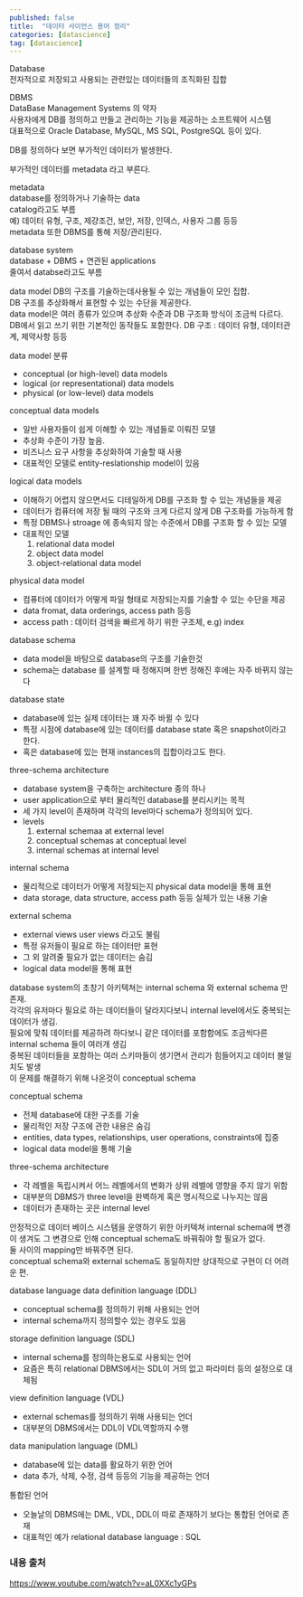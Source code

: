 ```yaml
---
published: false
title:  "데이터 사이언스 용어 정리"
categories: [datascience]
tag: [datascience]
---
```



Database  
전자적으로 저장되고 사용되는 관련있는 데이터들의 조직화된 집합  
  
DBMS  
DataBase Management Systems 의 약자  
사용자에게 DB를 정의하고 만들고 관리하는 기능을 제공하는 소프트웨어 시스템  
대표적으로 Oracle Database, MySQL, MS SQL, PostgreSQL 등이 있다.  

DB를 정의하다 보면 부가적인 데이터가 발생한다.  

부가적인 데이터를 metadata 라고 부른다.  

metadata  
database를 정의하거나 기술하는 data  
catalog라고도 부름  
예) 데이터 유형, 구조, 제걍조건, 보안, 저장, 인덱스, 사용자 그룹 등등  
metadata 또한 DBMS를 통해 저장/관리된다.  

database system  
database + DBMS + 연관된 applications  
줄여서 databse라고도 부름

data model
DB의 구조를 기술하는데사용될 수 있는 개념들이 모인 집합.  
DB 구조를 추상화해서 표현할 수 있는 수단을 제공한다.  
data model은 여러 종류가 있으며 추상화 수준과 DB 구조화 방식이 조금씩 다르다.  
DB에서 읽고 쓰기 위한 기본적인 동작들도 포함한다.
DB 구조 : 데이터 유형, 데이터관계, 제약사항 등등

data model 분류
- conceptual (or high-level) data models
- logical (or representational) data models
- physical (or low-level) data models

conceptual data models 
- 일반 사용자들이 쉽게 이해할 수 있는 개념들로 이뤄진 모델  
- 추상화 수준이 가장 높음.  
- 비즈니스 요구 사항을 추상화하여 기술할 때 사용  
- 대표적인 모델로 entity-reslationship model이 있음

logical data models
- 이해하기 어렵지 않으면서도 디테일하게 DB를 구조화 할 수 있는 개념들을 제공
- 데이터가 컴퓨터에 저장 될 때의 구조와 크게 다르지 않게 DB 구조화를 가능하게 함
- 특정 DBMS나 stroage 에 종속되지 않는 수준에서 DB를 구조화 할 수 있는 모델
- 대표적인 모델  
    1. relational data model
    2. object data model
    3. object-relational data model
     
physical data model 
- 컴퓨터에 데이터가 어떻게 파일 형태로 저장되는지를 기술할 수 있는 수단을 제공
- data fromat, data orderings, access path 등등
- access path : 데이터 검색을 빠르게 하기 위한 구조체, e.g) index

database schema
- data model을 바탕으로 database의 구조를 기술한것
- schema는 database 를 설계할 때 정해지며 한번 정해진 후에는 자주 바뀌지 않는다

database state
- database에 있는 실제 데이터는 꽤 자주 바뀔 수 있다
- 특정 시점에 database에 있는 데이터를 database state 혹은 snapshot이라고 한다.
- 혹은 database에 있는 현재 instances의 집합이라고도 한다.

three-schema architecture
- database system을 구축하는 architecture 중의 하나
- user application으로 부터 물리적인 database를 분리시키는 목적
- 세 가지 level이 존재하며 각각의 level마다 schema가 정의되어 있다.
- levels
    1. external schemaa at external level
    2. conceptual schemas at conceptual level
    3. internal schemas at internal level

internal schema 
- 물리적으로 데이터가 어떻게 저장되는지 physical data model을 통해 표현
- data storage, data structure, access path 등등 실체가 있는 내용 기술

external schema
- external views user views 라고도 불림
- 특정 유저들이 필요로 하는 데이터만 표현
- 그 외 알려줄 필요가 없는 데이터는 숨김
- logical data model을 통해 표현

database system의 초창기 아키텍쳐는 internal schema 와 external schema 만 존재.  
각각의 유저마다 필요로 하는 데이터들이 달라지다보니 internal level에서도 중복되는 데이터가 생김.  
필요에 맞춰 데이터를 제공하려 하다보니 같은 데이터를 포함함에도 조금씩다른 internal schema 들이 여러개 생김  
중복된 데이터들을 포함하는 여러 스키마들이 생기면서 관리가 힘들어지고 데이터 불일치도 발생  
이 문제를 해결하기 위해 나온것이 conceptual schema

conceptual schema 
- 전체 database에 대한 구조를 기술 
- 물리적인 저장 구조에 관한 내용은 숨김
- entities, data types, relationships, user operations, constraints에 집중
- logical data model을 통해 기술

three-schema architecture
- 각 레벨을 독립시켜서 어느 레벨에서의 변화가 상위 레벨에 영향을 주지 않기 위함
- 대부분의 DBMS가 three level을 완벽하게 혹은 명시적으로 나누지는 않음
- 데이터가 존재하는 곳은 internal level

안정적으로 데이터 베이스 시스템을 운영하기 위한 아키텍쳐
internal schema에 변경이 생겨도 그 변경으로 인해 conceptual schema도 바꿔줘야 할 필요가 없다.   
둘 사이의 mapping만 바꿔주면 된다.  
conceptual schema와 external schema도 동일하지만 상대적으로 구현이 더 어려운 편.

database language
data definition language (DDL)
- conceptual schema를 정의하기 위해 사용되는 언어
- internal schema까지 정의할수 있는 경우도 있음

storage definition language (SDL)
- internal schema를 정의하는용도로 사용되는 언어
- 요즘은 특히 relational DBMS에서는 SDL이 거의 없고 파라미터 등의 설정으로 대체됨

view definition language (VDL)
- external schemas를 정의하기 위해 사용되는 언더
- 대부분의 DBMS에서는 DDL이 VDL역할까지 수행

data manipulation language (DML)
- database에 있는 data를 활요하기 위한 언어
- data 추가, 삭제, 수정, 검색 등등의 기능을 제공하는 언더

통합된 언어
- 오늘날의 DBMS에는 DML, VDL, DDL이 따로 존재하기 보다는 통합된 언어로 존재
- 대표적인 예가 relational database language : SQL

### 내용 출처
https://www.youtube.com/watch?v=aL0XXc1yGPs